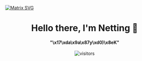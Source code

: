   [![Matrix SVG](https://raw.githubusercontent.com/rodrigograca31/rodrigograca31/master/matrix.svg)](https://davebot.ga/)
<p>
  <h1 align="center"><b>Hello there, I'm Netting 👋</b></h1>
</p>

<p>
  <h4 align="center"><b>"\x17\xda\x9a\x87y\xd0)\x8eK"</b></h4>
</p>

<p align="center">
    <img align="center" alt="visitors" src="https://gpvc.arturio.dev/xNetting" />
</p>
